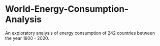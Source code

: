 # World-Energy-Consumption-Analysis
An exploratory analysis of energy consumption of 242 countries between the year 1900 - 2020.
